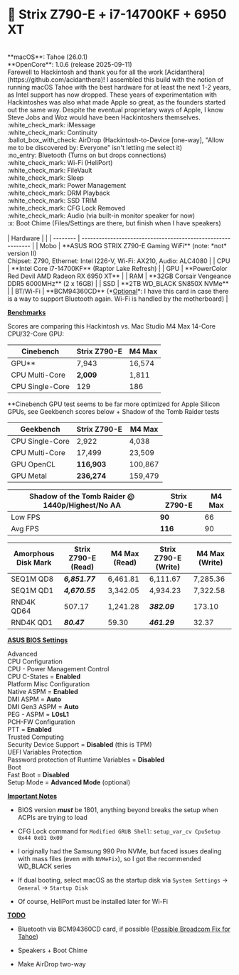 # :apple: Strix Z790-E + i7-14700KF + 6950 XT
<br>
**macOS**: Tahoe (26.0.1)<br>
**OpenCore**: 1.0.6 (release 2025-09-11)
<br>
Farewell to Hackintosh and thank you for all the work [Acidanthera](https://github.com/acidanthera)!
I assembled this build with the notion of running macOS Tahoe with the best hardware for at least the next 1-2 years, as Intel support has now dropped. These years of experimentation with Hackintoshes was also what made Apple so great, as the founders started out the same way. Despite the eventual proprietary ways of Apple, I know Steve Jobs and Woz would have been Hackintoshers themselves.
<br>
:white_check_mark: iMessage<br>
:white_check_mark: Continuity<br>
:ballot_box_with_check: AirDrop (Hackintosh-to-Device [one-way], "Allow me to be discovered by: Everyone" isn't letting me select it)<br>
:no_entry: Bluetooth (Turns on but drops connections)<br>
:white_check_mark: Wi-Fi (HeliPort)<br>
:white_check_mark: FileVault<br>
:white_check_mark: Sleep<br>
:white_check_mark: Power Management<br>
:white_check_mark: DRM Playback<br>
:white_check_mark: SSD TRIM<br>
:white_check_mark: CFG Lock Removed<br>
:white_check_mark: Audio (via built-in monitor speaker for now)<br>
:x: Boot Chime (Files/Settings are there, but finish when I have speakers)<br>
<br>
| Hardware |                                                              |
| -------- | ------------------------------------------------------------ |
| Mobo     | **ASUS ROG STRIX Z790-E Gaming WiFi** (note: *not* version II)<br />Chipset: Z790, Ethernet: Intel I226-V, Wi-Fi: AX210, Audio: ALC4080 |
| CPU      | **Intel Core i7-14700KF** (Raptor Lake Refresh)              |
| GPU      | **PowerColor Red Devil AMD Radeon RX 6950 XT**               |
| RAM      | **32GB Corsair Vengeance DDR5 6000MHz** (2 x 16GB)           |
| SSD      | **2TB WD_BLACK SN850X NVMe**                                 |
| BT/Wi-Fi | **BCM94360CD** (*<u>Optional</u>*: I have this card in case there is a way to support Bluetooth again. Wi-Fi is handled by the motherboard) |


**<u>Benchmarks</u>**

Scores are comparing this Hackintosh vs. Mac Studio M4 Max 14-Core CPU/32-Core GPU:

| Cinebench       | Strix Z790-E | M4 Max |
| --------------- | ------------ | ------ |
| GPU**           | 7,943        | 16,574 |
| CPU Multi-Core  | **2,009**    | 1,811  |
| CPU Single-Core | 129          | 186    |

**Cinebench GPU test seems to be far more optimized for Apple Silicon GPUs, see Geekbench scores below + Shadow of the Tomb Raider tests

| Geekbench       | Strix Z790-E | M4 Max  |
| --------------- | ------------ | ------- |
| CPU Single-Core | 2,922        | 4,038   |
| CPU Multi-Core  | 17,499       | 23,509  |
| GPU OpenCL      | **116,903**  | 100,867 |
| GPU Metal       | **236,274**  | 159,479 |

| Shadow of the Tomb Raider @ 1440p/Highest/No AA | Strix Z790-E | M4 Max |
| ----------------------------------------------- | ------------ | ------ |
| Low FPS                                         | **90**       | 66     |
| Avg FPS                                         | **116**      | 90     |

| Amorphous Disk Mark | Strix Z790-E (Read) | M4 Max (Read) | Strix Z790-E (Write) | M4 Max (Write) |
| ------------------- | ------------------- | ------------- | -------------------- | -------------- |
| SEQ1M QD8           | ***6,851.77***      | 6,461.81      | 6,111.67             | 7,285.36       |
| SEQ1M QD1           | ***4,670.55***      | 3,342.05      | 4,934.23             | 7,322.58       |
| RND4K QD64          | 507.17              | 1,241.28      | ***382.09***         | 173.10         |
| RND4K QD1           | ***80.47***         | 59.30         | ***461.29***         | 32.37          |



**<u>ASUS BIOS Settings</u>**

Advanced<br>
	CPU Configuration<br>
		CPU - Power Management Control<br>
			CPU C-States = **Enabled**<br>
	Platform Misc Configuration<br>
		Native ASPM = **Enabled**<br>
		DMI ASPM = **Auto**<br>
		DMI Gen3 ASPM = **Auto**<br>
		PEG - ASPM = **L0sL1**<br>
	PCH-FW Configuration<br>
		PTT = **Enabled**<br>
	Trusted Computing<br>
		Security Device Support = **Disabled** (this is TPM)<br>
	UEFI Variables Protection<br>
		Password protection of Runtime Variables = **Disabled**<br>
Boot<br>
	Fast Boot = **Disabled**<br>
	Setup Mode = **Advanced Mode** (optional)<br>



**<u>Important Notes</u>**

- BIOS version ***must*** be 1801, anything beyond breaks the setup when ACPIs are trying to load

- CFG Lock command for `Modified GRUB Shell`:
  ```setup_var_cv CpuSetup 0x44 0x01 0x00```

- I originally had the Samsung 990 Pro NVMe, but faced issues dealing with mass files (even with `NVMeFix`), so I got the recommended WD_BLACK series

- If dual booting, select macOS as the startup disk via `System Settings` -> `General` -> `Startup Disk`

- Of course, HeliPort must be installed later for Wi-Fi

  

**<u>TODO</u>**

- Bluetooth via BCM94360CD card, if possible ([Possible Broadcom Fix for Tahoe](https://www.tonymacx86.com/threads/success-with-broadcom-bcm943602cdp-wifi-under-tahoe.332619/))

- Speakers + Boot Chime

- Make AirDrop two-way

  
